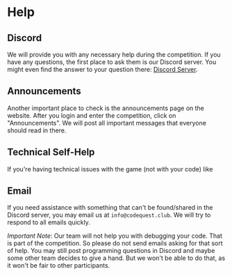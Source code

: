 # Help


## Discord
We will provide you with any necessary help during the competition. If you have any questions, the first place to ask
them is our Discord server. You might even find the answer to your question 
there: [Discord Server](https://codequest.club/discord).

## Announcements
Another important place to check is the announcements page on the website. After you login and enter the competition,
click on "Announcements". We will post all important messages that everyone should read in there.


## Technical Self-Help
If you're having technical issues with the game (not with your code) like 

## Email

If you need assistance with something that can't be found/shared in the Discord server, you may email us
at `info@codequest.club`. We will try to respond to all emails quickly.

*Important Note*: Our team will not help you with debugging your code. That is part of the competition. So please do not
send emails asking for that sort of help. You may still post programming questions in Discord and maybe some other team
decides to give a hand. But we won't be able to do that, as it won't be fair to other participants.